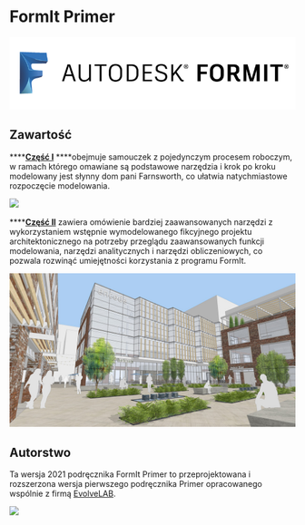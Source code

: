 # FormIt Primer

![](<../.gitbook/assets/b5030b43-df24-4259-ad6a-94bcad61bc78 (1).png>)

## Zawartość

\*\*\*\*[**Część I**](https://windows.help.formit.autodesk.com/building-the-farnsworth-house/part-i) \*\*\*\*obejmuje samouczek z pojedynczym procesem roboczym, w ramach którego omawiane są podstawowe narzędzia i krok po kroku modelowany jest słynny dom pani Farnsworth, co ułatwia natychmiastowe rozpoczęcie modelowania.

![](<../.gitbook/assets/farnsworth-house (1).png>)

\*\*\*\*[**Część II**](https://windows.help.formit.autodesk.com/building-the-farnsworth-house/part-ii) zawiera omówienie bardziej zaawansowanych narzędzi z wykorzystaniem wstępnie wymodelowanego fikcyjnego projektu architektonicznego na potrzeby przeglądu zaawansowanych funkcji modelowania, narzędzi analitycznych i narzędzi obliczeniowych, co pozwala rozwinąć umiejętności korzystania z programu FormIt.

![](../.gitbook/assets/screen1.jpg)

## Autorstwo

Ta wersja 2021 podręcznika FormIt Primer to przeprojektowana i rozszerzona wersja pierwszego podręcznika Primer opracowanego wspólnie z firmą [EvolveLAB](https://www.evolvelab.io).

[![](<../.gitbook/assets/evolvelab\_logo\_\_horizontal (1).png>)](https://www.evolvelab.io)
